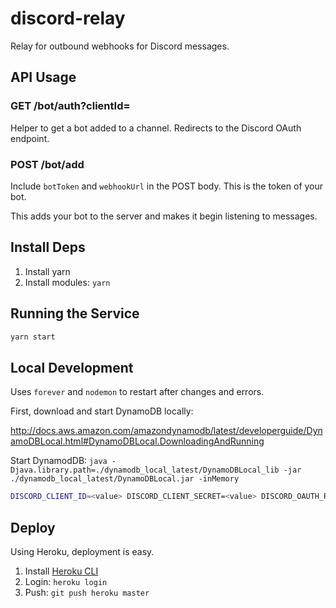 # discord-relay
Relay for outbound webhooks for Discord messages.

## API Usage

### GET /bot/auth?clientId=<discord application id>

Helper to get a bot added to a channel. Redirects to the Discord OAuth endpoint.

### POST /bot/add

Include `botToken` and `webhookUrl` in the POST body. This is the token of your bot.

This adds your bot to the server and makes it begin listening to messages.

## Install Deps

1. Install yarn
1. Install modules: `yarn`

## Running the Service

```bash
yarn start
```

## Local Development

Uses `forever` and `nodemon` to restart after changes and errors.

First, download and start DynamoDB locally:

http://docs.aws.amazon.com/amazondynamodb/latest/developerguide/DynamoDBLocal.html#DynamoDBLocal.DownloadingAndRunning

Start DynamodDB: `java -Djava.library.path=./dynamodb_local_latest/DynamoDBLocal_lib -jar ./dynamodb_local_latest/DynamoDBLocal.jar -inMemory`

```bash
DISCORD_CLIENT_ID=<value> DISCORD_CLIENT_SECRET=<value> DISCORD_OAUTH_REDIRECT_URI=<value> COOKIE_SECRET='123456' yarn dev
```

## Deploy

Using Heroku, deployment is easy.

1. Install [Heroku CLI](https://devcenter.heroku.com/articles/heroku-cli)
1. Login: `heroku login`
1. Push: `git push heroku master`
